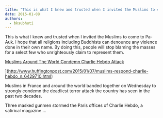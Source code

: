 ```yaml
---
title: "This is what I knew and trusted when I invited the Muslims to come to Pa-Auk. I hope that all religions..."
date: 2015-01-08
authors: 
  - bksubhuti
---
```


This is what I knew and trusted when I invited the Muslims to come to Pa-Auk. I hope that all religions including Buddhists can denounce any violence done in their own name. By doing this, people will stop blaming the masses for a select few who unrighteously claim to represent them.﻿

[Muslims Around The World Condemn Charlie Hebdo Attack](http://www.huffingtonpost.com/2015/01/07/muslims-respond-charlie-hebdo_n_6429710.html)

](http://www.huffingtonpost.com/2015/01/07/muslims-respond-charlie-hebdo_n_6429710.html)

Muslims in France and around the world banded together on Wednesday to strongly condemn the deadliest terror attack the country has seen in the past two decades.

Three masked gunmen stormed the Paris offices of Charlie Hebdo, a satirical magazine ...

